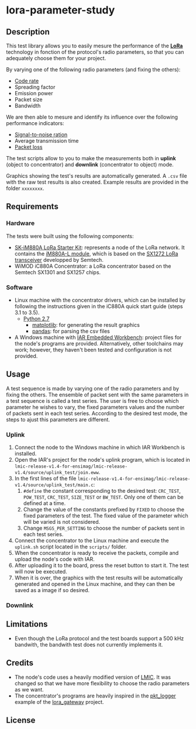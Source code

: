 # lora-parameter-study

## Description

This test library allows you to easily mesure the performance of the [**LoRa**](http://lora-alliance.org/What-Is-LoRa/Technology) technology in fonction of the protocol's radio parameters, so that you can adequately choose them for your project.

By varying one of the following radio parameters (and fixing the others):

* [Code rate](http://en.wikipedia.org/wiki/Code_rate)
* Spreading factor
* Emission power
* Packet size
* Bandwidth

We are then able to mesure and identify its influence over the following performance indicators:

* [Signal-to-noise ration](http://en.wikipedia.org/wiki/Signal-to-noise_ratio)
* Average transmission time
* [Packet loss](http://en.wikipedia.org/wiki/Packet_loss)

The test scripts allow to you to make the measurements both in **uplink** (object to concentrator) and **downlink** (concentrator to object) mode.

Graphics showing the test's results are automatically generated. A `.csv` file with the raw test results is also created. Example results are provided in the folder `xxxxxxxx`.

## Requirements

### Hardware

The tests were built using the following components:

* [SK-iM880A LoRa Starter Kit](http://www.wireless-solutions.de/products/starterkits/sk-im880a): represents a node of the LoRa network. It contains the [iM880A-L module](http://www.wireless-solutions.de/products/radiomodules/im880a), which is based on the [SX1272 LoRa transceiver](http://www.semtech.com/wireless-rf/rf-transceivers/sx1272/) developped by Semtech.
* WiMOD iC880A Concentrator: a LoRa concentrator based on the Semtech SX1301 and SX1257 chips. 

### Software

* Linux machine with the concentrator drivers, which can be installed by following the instructions given in the iC880A quick start guide (steps 3.1 to 3.5).
	* [Python 2.7](https://www.python.org/)
	  * [matplotlib](http://matplotlib.org/index.html): for generating the result graphics
	  * [pandas](http://pandas.pydata.org/): for parsing the csv files
* A Windows machine with [IAR Embedded Workbench](https://www.iar.com/iar-embedded-workbench/): project files for the node's programs are provided. Alternatively, other toolchains may work; however, they haven't been tested and configuration is not provided.

## Usage

A test sequence is made by varying one of the radio parameters and by fixing the others. The ensemble of packet sent with the same parameters in a test sequence is called a test series. The user is free to choose which parameter he wishes to vary, the fixed parameters values and the number of packets sent in each test series. According to the desired test mode, the steps to ajust this parameters are different.

### Uplink

1. Connect the node to the Windows machine in which IAR Workbench is installed. 
2. Open the IAR's project for the node's uplink program, which is located in `lmic-release-v1.4-for-ensimag/lmic-release-v1.4/source/uplink_test/join.eww`.
3. In the first lines of the file `lmic-release-v1.4-for-ensimag/lmic-release-v1.4/source/uplink_test/main.c`:
	1. `#define` the constant corresponding to the desired test: `CRC_TEST`, `POW_TEST`, `CRC_TEST`, `SIZE_TEST` or `BW_TEST`. Only one of them can be defined at a time.
	2. Change the value of the constants prefixed by `FIXED` to choose the fixed parameters of the test. The fixed value of the parameter which will be varied is not considered.
	3. Change `MSGS_PER_SETTING` to choose the number of packets sent in each test series.
4. Connect the concentrator to the Linux machine and execute the `uplink.sh` script located in the `scripts/` folder.
5. When the concentrator is ready to receive the packets, compile and upload the node's code with IAR.
6. After uploading it to the board, press the reset button to start it. The test will now be executed.
7. When it is over, the graphics with the test results will be automatically generated and opened in the Linux machine, and they can then be saved as a image if so desired.

### Downlink

## Limitations

* Even though the LoRa protocol and the test boards support a 500 kHz bandwith, the bandwith test does not currently implements it.

## Credits

* The node's code uses a heavily modified version of [LMIC](https://github.com/mirakonta/lmic). It was changed so that we have more flexibility to choose the radio parameters as we want.
* The concentrator's programs are heavily inspired in the [pkt_logger](https://github.com/Lora-net/lora_gateway/tree/master/util_pkt_logger) example of the [lora_gateway](https://github.com/Lora-net/lora_gateway) project.

## License
